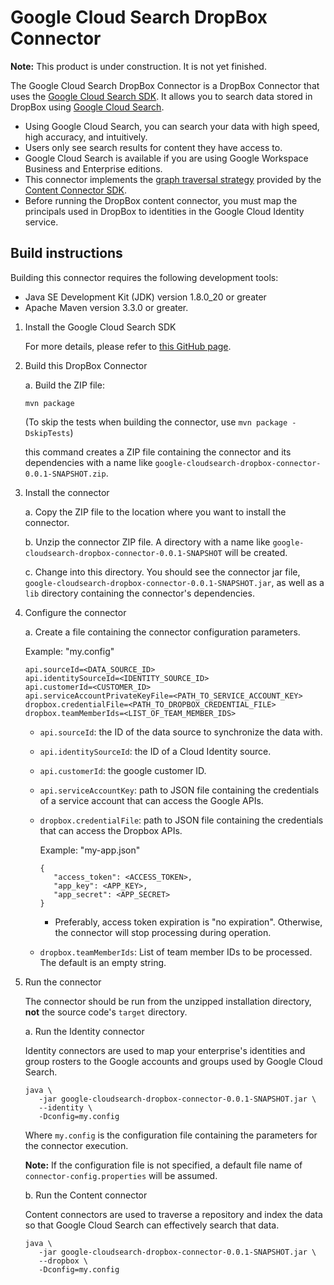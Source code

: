 # Google Cloud Search DropBox Connector

**Note:** This product is under construction. It is not yet finished.

The Google Cloud Search DropBox Connector is a DropBox Connector that uses the [Google Cloud Search SDK](https://developers.google.com/cloud-search). It allows you to search data stored in DropBox using [Google Cloud Search](https://workspace.google.com/products/cloud-search/).

- Using Google Cloud Search, you can search your data with high speed, high accuracy, and intuitively.
- Users only see search results for content they have access to.
- Google Cloud Search is available if you are using Google Workspace Business and Enterprise editions.
- This connector implements the [graph traversal strategy](https://developers.google.com/cloud-search/docs/guides/content-connector#graph-traversal) provided by the [Content Connector SDK](https://developers.google.com/cloud-search/docs/guides/content-connector).
- Before running the DropBox content connector, you must map the principals used in DropBox to identities in the Google Cloud Identity service.

## Build instructions

Building this connector requires the following development tools:

- Java SE Development Kit (JDK) version 1.8.0_20 or greater
- Apache Maven version 3.3.0 or greater.

1. Install the Google Cloud Search SDK

   For more details, please refer to [this GitHub page](https://github.com/google-cloudsearch/connector-sdk).

2. Build this DropBox Connector

   a. Build the ZIP file:

   ```
   mvn package
   ```

   (To skip the tests when building the connector, use `mvn package -DskipTests`)

   this command creates a ZIP file containing the connector and its dependencies with a name like `google-cloudsearch-dropbox-connector-0.0.1-SNAPSHOT.zip`.

3. Install the connector

   a. Copy the ZIP file to the location where you want to install the connector.

   b. Unzip the connector ZIP file. A directory with a name like `google-cloudsearch-dropbox-connector-0.0.1-SNAPSHOT` will be created.

   c. Change into this directory. You should see the connector jar file, `google-cloudsearch-dropbox-connector-0.0.1-SNAPSHOT.jar`, as well as a `lib` directory containing the connector's dependencies.

4. Configure the connector

   a. Create a file containing the connector configuration parameters.

   Example: "my.config"

   ```
   api.sourceId=<DATA_SOURCE_ID>
   api.identitySourceId=<IDENTITY_SOURCE_ID>
   api.customerId=<CUSTOMER_ID>
   api.serviceAccountPrivateKeyFile=<PATH_TO_SERVICE_ACCOUNT_KEY>
   dropbox.credentialFile=<PATH_TO_DROPBOX_CREDENTIAL_FILE>
   dropbox.teamMemberIds=<LIST_OF_TEAM_MEMBER_IDS>
   ```

   - `api.sourceId`: the ID of the data source to synchronize the data with.

   - `api.identitySourceId`: the ID of a Cloud Identity source.

   - `api.customerId`: the google customer ID.

   - `api.serviceAccountKey`: path to JSON file containing the credentials of a service account that can access the Google APIs.

   - `dropbox.credentialFile`: path to JSON file containing the credentials that can access the Dropbox APIs.

     Example: "my-app.json"

     ```
     {
        "access_token": <ACCESS_TOKEN>,
        "app_key": <APP_KEY>,
        "app_secret": <APP_SECRET>
     }
     ```

     - Preferably, access token expiration is "no expiration". Otherwise, the connector will stop processing during operation.

   - `dropbox.teamMemberIds`: List of team member IDs to be processed. The default is an empty string.

5. Run the connector

   The connector should be run from the unzipped installation directory, **not** the source code's `target` directory.

   a. Run the Identity connector

   Identity connectors are used to map your enterprise's identities and group rosters to the Google accounts and groups used by Google Cloud Search.

   ```
   java \
      -jar google-cloudsearch-dropbox-connector-0.0.1-SNAPSHOT.jar \
      --identity \
      -Dconfig=my.config
   ```

   Where `my.config` is the configuration file containing the parameters for the connector execution.

   **Note:** If the configuration file is not specified, a default file name of `connector-config.properties` will be assumed.

   b. Run the Content connector

   Content connectors are used to traverse a repository and index the data so that Google Cloud Search can effectively search that data.

   ```
   java \
      -jar google-cloudsearch-dropbox-connector-0.0.1-SNAPSHOT.jar \
      --dropbox \
      -Dconfig=my.config
   ```
